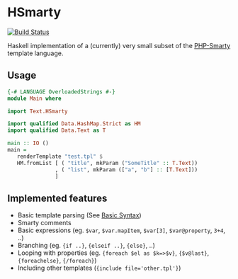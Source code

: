 # HSmarty

[![Build Status](https://travis-ci.org/agrafix/HSmarty.svg)](https://travis-ci.org/agrafix/HSmarty)

Haskell implementation of a (currently) very small subset of the [PHP-Smarty][1] template language.

## Usage
```haskell
{-# LANGUAGE OverloadedStrings #-}
module Main where

import Text.HSmarty

import qualified Data.HashMap.Strict as HM
import qualified Data.Text as T

main :: IO ()
main =
   renderTemplate "test.tpl" $
   HM.fromList [ ( "title", mkParam ("SomeTitle" :: T.Text))
               , ( "list", mkParam (["a", "b"] :: [T.Text]))
               ]
```

## Implemented features

* Basic template parsing (See [Basic Syntax][2])
* Smarty comments
* Basic expressions (eg. `$var`, `$var.mapItem`, `$var[3]`, `$var@property`, `3+4`, ..)
* Branching (eg. `{if ..}`, `{elseif ..}`, `{else}`, ..)
* Looping with properties (eg. `{foreach $el as $k=>$v}`, `{$v@last}`, `{foreachelse}`, `{/foreach}`)
* Including other templates (`{include file='other.tpl'}`)

[1]: http://www.smarty.net/
[2]: http://www.smarty.net/docs/en/language.basic.syntax.tpl
